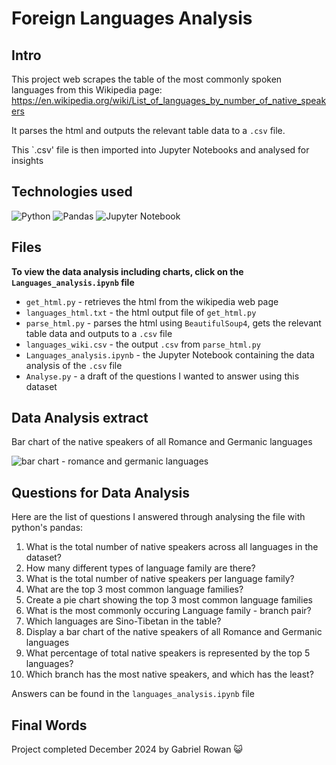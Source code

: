 # Foreign Languages Analysis

## Intro

This project web scrapes the table of the most commonly spoken languages from this Wikipedia page: 
https://en.wikipedia.org/wiki/List_of_languages_by_number_of_native_speakers

It parses the html and outputs the relevant table data to a `.csv` file. 

This `.csv' file is then imported into Jupyter Notebooks and analysed for insights 

## Technologies used 

![Python](https://img.shields.io/badge/python-3670A0?style=for-the-badge&logo=python&logoColor=ffdd54)
![Pandas](https://img.shields.io/badge/pandas-%23150458.svg?style=for-the-badge&logo=pandas&logoColor=white)
![Jupyter Notebook](https://img.shields.io/badge/jupyter-%23FA0F00.svg?style=for-the-badge&logo=jupyter&logoColor=white)

## Files

**To view the data analysis including charts, click on the `Languages_analysis.ipynb` file**

- `get_html.py` - retrieves the html from the wikipedia web page
- `languages_html.txt` - the html output file of `get_html.py`
- `parse_html.py` - parses the html using `BeautifulSoup4`, gets the relevant table data and outputs to a `.csv` file
- `languages_wiki.csv` - the output `.csv` from `parse_html.py`
- `Languages_analysis.ipynb` - the Jupyter Notebook containing the data analysis of the `.csv` file
- `Analyse.py` - a draft of the questions I wanted to answer using this dataset

## Data Analysis extract

Bar chart of the native speakers of all Romance and Germanic languages

![bar chart - romance and germanic languages](https://github.com/user-attachments/assets/e9d83550-a91e-4aab-aadc-fc88c5a2b7c7)

## Questions for Data Analysis

Here are the list of questions I answered through analysing the file with python's pandas:

1) What is the total number of native speakers across all languages in the dataset?
2) How many different types of language family are there?
3) What is the total number of native speakers per language family?
4) What are the top 3 most common language families?
5) Create a pie chart showing the top 3 most common language families
6) What is the most commonly occuring Language family - branch pair?
7) Which languages are Sino-Tibetan in the table?
8) Display a bar chart of the native speakers of all Romance and Germanic languages
9) What percentage of total native speakers is represented by the top 5 languages?
10) Which branch has the most native speakers, and which has the least?

Answers can be found in the `languages_analysis.ipynb` file

## Final Words

Project completed December 2024 by Gabriel Rowan :smiley_cat:

    
